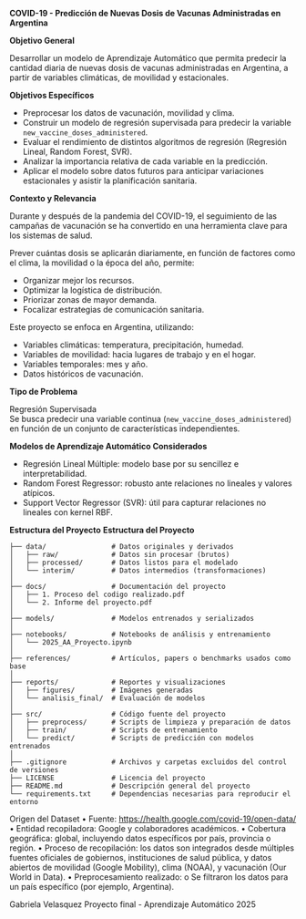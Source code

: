 **COVID-19 - Predicción de Nuevas Dosis de Vacunas Administradas en Argentina**

**Objetivo General**

Desarrollar un modelo de Aprendizaje Automático que permita predecir la cantidad diaria de nuevas dosis de vacunas administradas en Argentina, a partir de variables climáticas, de movilidad y estacionales.

**Objetivos Específicos**

- Preprocesar los datos de vacunación, movilidad y clima.
- Construir un modelo de regresión supervisada para predecir la variable `new_vaccine_doses_administered`.
- Evaluar el rendimiento de distintos algoritmos de regresión (Regresión Lineal, Random Forest, SVR).
- Analizar la importancia relativa de cada variable en la predicción.
- Aplicar el modelo sobre datos futuros para anticipar variaciones estacionales y asistir la planificación sanitaria.

**Contexto y Relevancia**

Durante y después de la pandemia del COVID-19, el seguimiento de las campañas de vacunación se ha convertido en una herramienta clave para los sistemas de salud.

Prever cuántas dosis se aplicarán diariamente, en función de factores como el clima, la movilidad o la época del año, permite:

- Organizar mejor los recursos.
- Optimizar la logística de distribución.
- Priorizar zonas de mayor demanda.
- Focalizar estrategias de comunicación sanitaria.

Este proyecto se enfoca en Argentina, utilizando:

- Variables climáticas: temperatura, precipitación, humedad.
- Variables de movilidad: hacia lugares de trabajo y en el hogar.
- Variables temporales: mes y año.
- Datos históricos de vacunación.

**Tipo de Problema**

Regresión Supervisada  
Se busca predecir una variable continua (`new_vaccine_doses_administered`) en función de un conjunto de características independientes.

**Modelos de Aprendizaje Automático Considerados**

- Regresión Lineal Múltiple: modelo base por su sencillez e interpretabilidad.
- Random Forest Regressor: robusto ante relaciones no lineales y valores atípicos.
- Support Vector Regressor (SVR): útil para capturar relaciones no lineales con kernel RBF.

**Estructura del Proyecto**
**Estructura del Proyecto**
```
├── data/                # Datos originales y derivados
│   ├── raw/             # Datos sin procesar (brutos)
│   ├── processed/       # Datos listos para el modelado
│   └── interim/         # Datos intermedios (transformaciones)
│
├── docs/                # Documentación del proyecto
│   ├── 1. Proceso del codigo realizado.pdf
│   └── 2. Informe del proyecto.pdf
│
├── models/              # Modelos entrenados y serializados
│
├── notebooks/           # Notebooks de análisis y entrenamiento
│   └── 2025_AA_Proyecto.ipynb
│
├── references/          # Artículos, papers o benchmarks usados como base
│
├── reports/             # Reportes y visualizaciones
│   ├── figures/         # Imágenes generadas
│   └── analisis_final/  # Evaluación de modelos
│
├── src/                 # Código fuente del proyecto
│   ├── preprocess/      # Scripts de limpieza y preparación de datos
│   ├── train/           # Scripts de entrenamiento
│   └── predict/         # Scripts de predicción con modelos entrenados
│
├── .gitignore           # Archivos y carpetas excluidos del control de versiones
├── LICENSE              # Licencia del proyecto
├── README.md            # Descripción general del proyecto
└── requirements.txt     # Dependencias necesarias para reproducir el entorno
```

Origen del Dataset
•
Fuente: https://health.google.com/covid-19/open-data/
•
Entidad recopiladora: Google y colaboradores académicos.
•
Cobertura geográfica: global, incluyendo datos específicos por país, provincia o región.
•
Proceso de recopilación: los datos son integrados desde múltiples fuentes oficiales de gobiernos, instituciones de salud pública, y datos abiertos de movilidad (Google Mobility), clima (NOAA), y vacunación (Our World in Data).
•
Preprocesamiento realizado:
o
Se filtraron los datos para un país específico (por ejemplo, Argentina).

Gabriela Velasquez
Proyecto final - Aprendizaje Automático 2025

